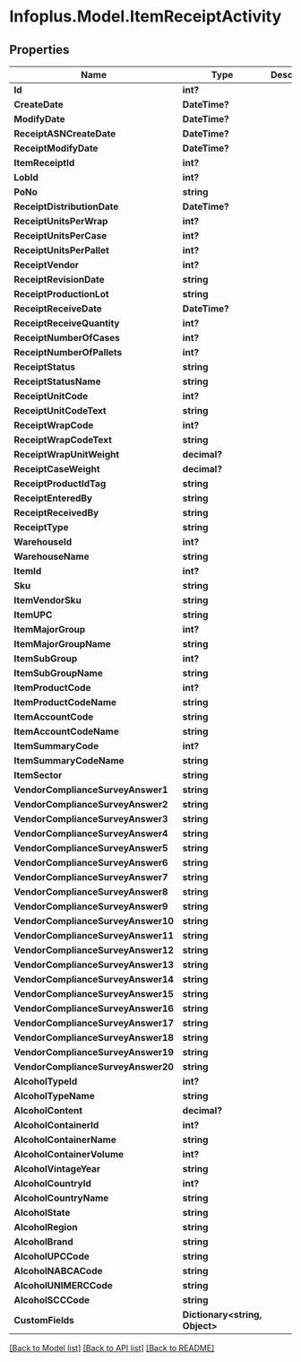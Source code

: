 # Infoplus.Model.ItemReceiptActivity
## Properties

Name | Type | Description | Notes
------------ | ------------- | ------------- | -------------
**Id** | **int?** |  | [optional] 
**CreateDate** | **DateTime?** |  | [optional] 
**ModifyDate** | **DateTime?** |  | [optional] 
**ReceiptASNCreateDate** | **DateTime?** |  | [optional] 
**ReceiptModifyDate** | **DateTime?** |  | [optional] 
**ItemReceiptId** | **int?** |  | [optional] 
**LobId** | **int?** |  | 
**PoNo** | **string** |  | [optional] 
**ReceiptDistributionDate** | **DateTime?** |  | [optional] 
**ReceiptUnitsPerWrap** | **int?** |  | [optional] 
**ReceiptUnitsPerCase** | **int?** |  | [optional] 
**ReceiptUnitsPerPallet** | **int?** |  | [optional] 
**ReceiptVendor** | **int?** |  | [optional] 
**ReceiptRevisionDate** | **string** |  | [optional] 
**ReceiptProductionLot** | **string** |  | [optional] 
**ReceiptReceiveDate** | **DateTime?** |  | [optional] 
**ReceiptReceiveQuantity** | **int?** |  | [optional] 
**ReceiptNumberOfCases** | **int?** |  | [optional] 
**ReceiptNumberOfPallets** | **int?** |  | [optional] 
**ReceiptStatus** | **string** |  | [optional] 
**ReceiptStatusName** | **string** |  | [optional] 
**ReceiptUnitCode** | **int?** |  | [optional] 
**ReceiptUnitCodeText** | **string** |  | [optional] 
**ReceiptWrapCode** | **int?** |  | [optional] 
**ReceiptWrapCodeText** | **string** |  | [optional] 
**ReceiptWrapUnitWeight** | **decimal?** |  | [optional] 
**ReceiptCaseWeight** | **decimal?** |  | [optional] 
**ReceiptProductIdTag** | **string** |  | [optional] 
**ReceiptEnteredBy** | **string** |  | [optional] 
**ReceiptReceivedBy** | **string** |  | [optional] 
**ReceiptType** | **string** |  | [optional] 
**WarehouseId** | **int?** |  | [optional] 
**WarehouseName** | **string** |  | [optional] 
**ItemId** | **int?** |  | [optional] 
**Sku** | **string** |  | [optional] 
**ItemVendorSku** | **string** |  | [optional] 
**ItemUPC** | **string** |  | [optional] 
**ItemMajorGroup** | **int?** |  | [optional] 
**ItemMajorGroupName** | **string** |  | [optional] 
**ItemSubGroup** | **int?** |  | [optional] 
**ItemSubGroupName** | **string** |  | [optional] 
**ItemProductCode** | **int?** |  | [optional] 
**ItemProductCodeName** | **string** |  | [optional] 
**ItemAccountCode** | **string** |  | [optional] 
**ItemAccountCodeName** | **string** |  | [optional] 
**ItemSummaryCode** | **int?** |  | [optional] 
**ItemSummaryCodeName** | **string** |  | [optional] 
**ItemSector** | **string** |  | [optional] 
**VendorComplianceSurveyAnswer1** | **string** |  | [optional] 
**VendorComplianceSurveyAnswer2** | **string** |  | [optional] 
**VendorComplianceSurveyAnswer3** | **string** |  | [optional] 
**VendorComplianceSurveyAnswer4** | **string** |  | [optional] 
**VendorComplianceSurveyAnswer5** | **string** |  | [optional] 
**VendorComplianceSurveyAnswer6** | **string** |  | [optional] 
**VendorComplianceSurveyAnswer7** | **string** |  | [optional] 
**VendorComplianceSurveyAnswer8** | **string** |  | [optional] 
**VendorComplianceSurveyAnswer9** | **string** |  | [optional] 
**VendorComplianceSurveyAnswer10** | **string** |  | [optional] 
**VendorComplianceSurveyAnswer11** | **string** |  | [optional] 
**VendorComplianceSurveyAnswer12** | **string** |  | [optional] 
**VendorComplianceSurveyAnswer13** | **string** |  | [optional] 
**VendorComplianceSurveyAnswer14** | **string** |  | [optional] 
**VendorComplianceSurveyAnswer15** | **string** |  | [optional] 
**VendorComplianceSurveyAnswer16** | **string** |  | [optional] 
**VendorComplianceSurveyAnswer17** | **string** |  | [optional] 
**VendorComplianceSurveyAnswer18** | **string** |  | [optional] 
**VendorComplianceSurveyAnswer19** | **string** |  | [optional] 
**VendorComplianceSurveyAnswer20** | **string** |  | [optional] 
**AlcoholTypeId** | **int?** |  | [optional] 
**AlcoholTypeName** | **string** |  | [optional] 
**AlcoholContent** | **decimal?** |  | [optional] 
**AlcoholContainerId** | **int?** |  | [optional] 
**AlcoholContainerName** | **string** |  | [optional] 
**AlcoholContainerVolume** | **int?** |  | [optional] 
**AlcoholVintageYear** | **string** |  | [optional] 
**AlcoholCountryId** | **int?** |  | [optional] 
**AlcoholCountryName** | **string** |  | [optional] 
**AlcoholState** | **string** |  | [optional] 
**AlcoholRegion** | **string** |  | [optional] 
**AlcoholBrand** | **string** |  | [optional] 
**AlcoholUPCCode** | **string** |  | [optional] 
**AlcoholNABCACode** | **string** |  | [optional] 
**AlcoholUNIMERCCode** | **string** |  | [optional] 
**AlcoholSCCCode** | **string** |  | [optional] 
**CustomFields** | **Dictionary&lt;string, Object&gt;** |  | [optional] 

[[Back to Model list]](../README.md#documentation-for-models) [[Back to API list]](../README.md#documentation-for-api-endpoints) [[Back to README]](../README.md)

